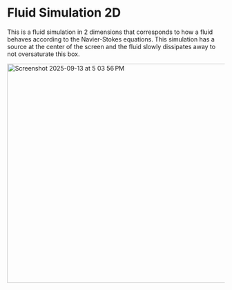 # Fluid Simulation 2D
This is a fluid simulation in 2 dimensions that corresponds to how a fluid behaves according to the Navier-Stokes equations.
This simulation has a source at the center of the screen and the fluid slowly dissipates away to not oversaturate this box.

<img width="512" height="507" alt="Screenshot 2025-09-13 at 5 03 56 PM" src="https://github.com/user-attachments/assets/d631c30e-c234-48c5-b9ad-36c674bc10bd" />
